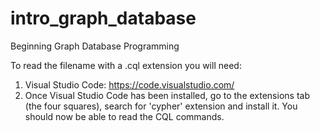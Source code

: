 # intro_graph_database
Beginning Graph Database Programming

To read the filename with a .cql extension you will need:
1. Visual Studio Code: https://code.visualstudio.com/
2. Once Visual Studio Code has been installed, go to the extensions tab (the four squares), 
search for 'cypher' extension and install it. You should now be able to read the CQL commands.
